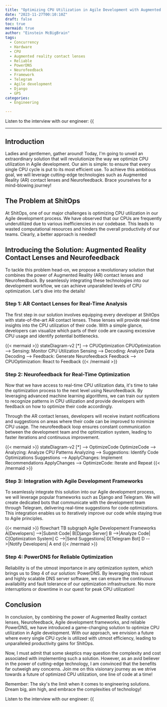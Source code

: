 ```yaml
---
title: "Optimizing CPU Utilization in Agile Development with Augmented Reality Contact Lenses and Neurofeedback"
date: "2023-11-27T00:10:10Z"
draft: false
toc: true
mermaid: true
author: "Einstein McBigBrain"
tags:
  - Concurrency
  - Hardware
  - CPU
  - Augmented reality contact lenses
  - Reliable
  - PowerDNS
  - Neurofeedback
  - Framework
  - Telegram
  - Agile development
  - Django
  - GPS
categories:
  - Engineering

---
```


Listen to the interview with our engineer: {{<audio src="https://s3.chaops.de/shitops/podcasts/optimizing-cpu-utilization-in-agile-development-with-augmented-reality-contact-lenses-and-neurofeedback.mp3" class="audio">}}

---

## Introduction

Ladies and gentlemen, gather around! Today, I'm going to unveil an extraordinary solution that will revolutionize the way we optimize CPU utilization in Agile development. Our aim is simple: to ensure that every single CPU cycle is put to its most efficient use. To achieve this ambitious goal, we will leverage cutting-edge technologies such as Augmented Reality (AR) contact lenses and Neurofeedback. Brace yourselves for a mind-blowing journey!

## The Problem at ShitOps

At ShitOps, one of our major challenges is optimizing CPU utilization in our Agile development process. We have observed that our CPUs are frequently underutilized due to various inefficiencies in our codebase. This leads to wasted computational resources and hinders the overall productivity of our teams. Clearly, a better approach is needed!

## Introducing the Solution: Augmented Reality Contact Lenses and Neurofeedback

To tackle this problem head-on, we propose a revolutionary solution that combines the power of Augmented Reality (AR) contact lenses and Neurofeedback. By seamlessly integrating these technologies into our development workflow, we can achieve unparalleled levels of CPU optimization. Let's dive into the details!

### Step 1: AR Contact Lenses for Real-Time Analysis

The first step in our solution involves equipping every developer at ShitOps with state-of-the-art AR contact lenses. These lenses will provide real-time insights into the CPU utilization of their code. With a simple glance, developers can visualize which parts of their code are causing excessive CPU usage and identify potential bottlenecks.

{{< mermaid >}}
stateDiagram-v2
    [*] --> CPUOptimization
    CPUOptimization --> Sensing: Monitor CPU Utilization
    Sensing --> Decoding: Analyze Data
    Decoding --> Feedback: Generate Neurofeedback
    Feedback --> CPUOptimization: React to Feedback
{{< /mermaid >}}

### Step 2: Neurofeedback for Real-Time Optimization

Now that we have access to real-time CPU utilization data, it's time to take the optimization process to the next level using Neurofeedback. By leveraging advanced machine learning algorithms, we can train our system to recognize patterns in CPU utilization and provide developers with feedback on how to optimize their code accordingly.

Through the AR contact lenses, developers will receive instant notifications and suggestions on areas where their code can be improved to minimize CPU usage. The neurofeedback loop ensures constant communication between the development team and the optimization system, leading to faster iterations and continuous improvement.

{{< mermaid >}}
stateDiagram-v2
    [*] --> OptimizeCode
    OptimizeCode --> Analyzing: Analyze CPU Patterns
    Analyzing --> Suggestions: Identify Code Optimizations
    Suggestions --> ApplyChanges: Implement Recommendations
    ApplyChanges --> OptimizeCode: Iterate and Repeat
{{< /mermaid >}}

### Step 3: Integration with Agile Development Frameworks

To seamlessly integrate this solution into our Agile development process, we will leverage popular frameworks such as Django and Telegram. We will create dedicated bots that communicate with the development team through Telegram, delivering real-time suggestions for code optimizations. This integration enables us to iteratively improve our code while staying true to Agile principles.

{{< mermaid >}}
flowchart TB
    subgraph Agile Developement Frameworks
        A[Developers] -->|Submit Code| B[Django Server]
        B -->|Analyze Code| C[Optimization System]
        C -->|Send Suggestions| D[Telegram Bot]
        D -->|Notify Developers| A
    end
{{< /mermaid >}}

### Step 4: PowerDNS for Reliable Optimization

Reliability is of the utmost importance in any optimization system, which brings us to Step 4 of our solution: PowerDNS. By leveraging this robust and highly scalable DNS server software, we can ensure the continuous availability and fault tolerance of our optimization infrastructure. No more interruptions or downtime in our quest for peak CPU utilization!

## Conclusion

In conclusion, by combining the power of Augmented Reality contact lenses, Neurofeedback, Agile development frameworks, and reliable PowerDNS, we have introduced a game-changing solution to optimize CPU utilization in Agile development. With our approach, we envision a future where every single CPU cycle is utilized with utmost efficiency, leading to unparalleled productivity gains for ShitOps.

Now, I must admit that some skeptics may question the complexity and cost associated with implementing such a solution. However, as an avid believer in the power of cutting-edge technology, I am convinced that the benefits far outweigh any concerns. Join me on this visionary journey as we strive towards a future of optimized CPU utilization, one line of code at a time!

Remember: The sky's the limit when it comes to engineering solutions. Dream big, aim high, and embrace the complexities of technology!

Listen to the interview with our engineer: {{<audio src="https://s3.chaops.de/shitops/podcasts/optimizing-cpu-utilization-in-agile-development-with-augmented-reality-contact-lenses-and-neurofeedback.mp3" class="audio">}}